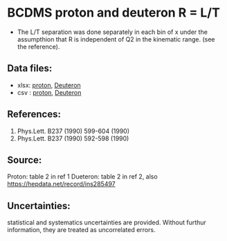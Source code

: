 # BCDMS proton and deuteron R = L/T
* The L/T separation was done separately in each bin of x under the assumpthion that R is independent of Q2 in the kinematic range. (see the reference).

## Data files: 
  * xlsx: [proton](../format/10069.xlsx), [Deuteron](../format/10070.xlsx)
  * csv : [proton](../csv/10069.csv), [Deuteron](../csv/10070.csv)

## References:
1. Phys.Lett. B237 (1990) 599-604 (1990)
2. Phys.Lett. B237 (1990) 592-598 (1990)

## Source: 
Proton:   table 2 in ref 1
Dueteron: table 2 in ref 2, also https://hepdata.net/record/ins285497


## Uncertainties:
statistical and systematics uncertainties are provided. Without furthur information, they are treated as uncorrelated errors.